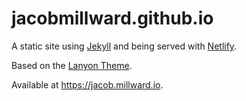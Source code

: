 # jacobmillward.github.io

A static site using [Jekyll](http://www.jekyllrb.com) and being served with [Netlify](https://netlify.com).

Based on the [Lanyon Theme](https://github.com/poole/lanyon).

Available at https://jacob.millward.io.
